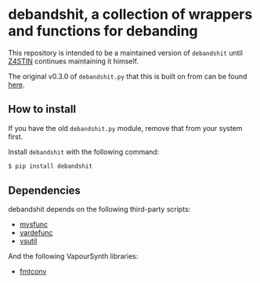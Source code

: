 # debandshit, a collection of wrappers and functions for debanding

This repository is intended to be a maintained version of `debandshit` until [Z4STIN](https://github.com/kgrabs) continues maintaining it himself.

The original v0.3.0 of `debandshit.py` that this is built on from can be found [here](https://pastebin.com/NGFBhCCn).

## How to install

If you have the old `debandshit.py` module,
remove that from your system first.

Install `debandshit` with the following command:

```sh
$ pip install debandshit
```

## Dependencies

debandshit depends on the following third-party scripts:

- [mvsfunc](https://github.com/HomeOfVapourSynthEvolution/mvsfunc)
- [vardefunc](https://pypi.org/project/vardefunc/)
- [vsutil](https://pypi.org/project/vsutil/)

And the following VapourSynth libraries:

- [fmtconv](https://github.com/EleonoreMizo/fmtconv)
